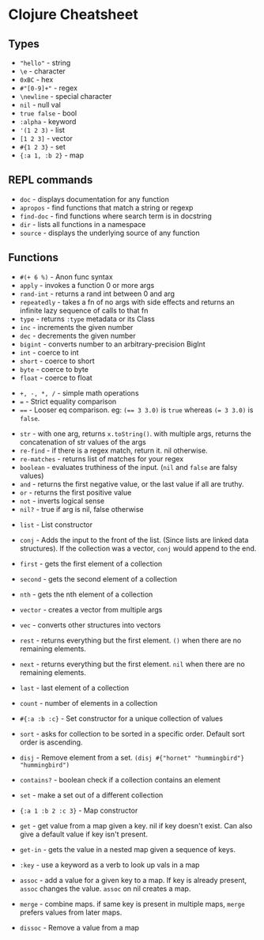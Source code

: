 # Clojure Cheatsheet

## Types

- `"hello"` - string
- `\e` - character
- `0xBC` - hex
- `#"[0-9]+"` - regex
- `\newline` - special character
- `nil` - null val
- `true false` - bool
- `:alpha` - keyword
- `'(1 2 3)` - list
- `[1 2 3]` - vector
- `#{1 2 3}` - set
- `{:a 1, :b 2}` - map

## REPL commands

- `doc` - displays documentation for any function
- `apropos` - find functions that match a string or regexp
- `find-doc` - find functions where search term is in docstring
- `dir` - lists all functions in a namespace
- `source` - displays the underlying source of any function

## Functions

- `#(+ 6 %)` - Anon func syntax
- `apply` - invokes a function 0 or more args
- `rand-int` - returns a rand int between 0 and arg
- `repeatedly` - takes a fn of no args with side effects and returns an infinite lazy sequence of calls to that fn
- `type` - returns `:type` metadata or its Class
- `inc` - increments the given number
- `dec` - decrements the given number
- `bigint` - converts number to an arbitrary-precision BigInt
- `int` - coerce to int
- `short` - coerce to short
- `byte` - coerce to byte
- `float` - coerce to float

* `+, -, *, /` - simple math operations
* `=` - Strict equality comparison
* `==` - Looser eq comparison. eg: `(== 3 3.0)` is `true` whereas `(= 3 3.0)` is `false`.

- `str` - with one arg, returns `x.toString()`. with multiple args, returns the concatenation of str values of the args
- `re-find` - if there is a regex match, return it. nil otherwise.
- `re-matches` - returns list of matches for your regex
- `boolean` - evaluates truthiness of the input. (`nil` and `false` are falsy values)
- `and` - returns the first negative value, or the last value if all are truthy.
- `or` - returns the first positive value
- `not` - inverts logical sense
- `nil?` - true if arg is nil, false otherwise

* `list` - List constructor
* `conj` - Adds the input to the front of the list. (Since lists are linked data structures). If the collection was a vector, `conj` would append to the end.
* `first` - gets the first element of a collection
* `second` - gets the second element of a collection
* `nth` - gets the nth element of a collection
* `vector` - creates a vector from multiple args
* `vec` - converts other structures into vectors
* `rest` - returns everything but the first element. `()` when there are no remaining elements.
* `next` - returns everything but the first element. `nil` when there are no remaining elements.
* `last` - last element of a collection
* `count` - number of elements in a collection

* `#{:a :b :c}` - Set constructor for a unique collection of values
* `sort` - asks for collection to be sorted in a specific order. Default sort order is ascending.
* `disj` - Remove element from a set. `(disj #{"hornet" "hummingbird"} "hummingbird")`
* `contains?` - boolean check if a collection contains an element
* `set` - make a set out of a different collection

* `{:a 1 :b 2 :c 3}` - Map constructor
* `get` - get value from a map given a key. nil if key doesn't exist. Can also give a default value if key isn't present.
* `get-in` - gets the value in a nested map given a sequence of keys.
* `:key` - use a keyword as a verb to look up vals in a map
* `assoc` - add a value for a given key to a map. If key is already present, `assoc` changes the value. `assoc` on nil creates a map.
* `merge` - combine maps. if same key is present in multiple maps, `merge` prefers values from later maps.
* `dissoc` - Remove a value from a map
